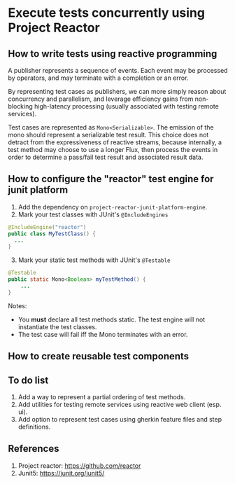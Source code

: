 # Execute tests concurrently using Project Reactor

## How to write tests using reactive programming
A publisher represents a sequence of events. Each event may be processed by operators, and 
may terminate with a completion or an error.

By representing test cases as publishers,
we can more simply reason about concurrency and parallelism, and leverage efficiency gains
from non-blocking high-latency processing (usually associated with testing remote services).

Test cases are represented as `Mono<Serializable>`. The emission of the mono should
represent a serializable test result. This choice does not detract from the expressiveness of 
reactive streams, because internally, a test method may choose to use a longer Flux, then process
the events in order to determine a pass/fail test result and associated result data.

## How to configure the "reactor" test engine for junit platform
1. Add the dependency on `project-reactor-junit-platform-engine`.
2. Mark your test classes with JUnit's `@IncludeEngines`
```java
@IncludeEngine("reactor")
public class MyTestClass() {
  ...
}
```
3. Mark your static test methods with JUnit's `@Testable`
```java
@Testable
public static Mono<Boolean> myTestMethod() {
    ...
}
```

Notes:
- You **must** declare all test methods static. The test engine will not instantiate the test classes.
- The test case will fail iff the Mono terminates with an error.

## How to create reusable test components

## To do list

1. Add a way to represent a partial ordering of test methods.
2. Add utilities for testing remote services using reactive web client (esp. ui).
3. Add option to represent test cases using gherkin feature files and step definitions.

## References

1. Project reactor: https://github.com/reactor
2. Junit5: https://junit.org/junit5/
